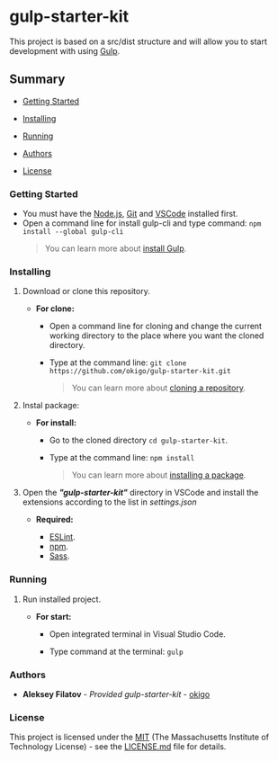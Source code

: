 # gulp-starter-kit

This project is based on a src/dist structure and will allow you to start development with using [Gulp](https://gulpjs.com/).

## Summary

-  [Getting Started](#getting-started)

-  [Installing](#installing)

-  [Running](#running)

-  [Authors](#authors)

-  [License](#license)

### Getting Started

- You must have the [Node.js](https://nodejs.org/en/), [Git](https://git-scm.com/) and [VSCode](https://code.visualstudio.com/) installed first.
- Open a command line for install gulp-cli and type command: ```npm install --global gulp-cli```
	> You can learn more about [install Gulp](https://gulpjs.com/docs/en/getting-started/quick-start/).

### Installing

1. Download or clone this repository.

	- **For clone:**

		- Open a command line for cloning and change the current working directory to the place where you want the cloned directory.

		- Type at the command line: ```git clone https://github.com/okigo/gulp-starter-kit.git```
			> You can learn more about [cloning a repository](https://docs.github.com/en/github/creating-cloning-and-archiving-repositories/cloning-a-repository).

2. Instal package:

	- **For install:**

		- Go to the cloned directory ```cd gulp-starter-kit```.

		- Type at the command line: ```npm install```
			> You can learn more about [installing a package](https://docs.npmjs.com/cli/install).

3. Open the _**"gulp-starter-kit"**_ directory in VSCode and install the extensions according to the list in _settings.json_

	- **Required:**

		- [ESLint](https://marketplace.visualstudio.com/items?itemName=dbaeumer.vscode-eslint).
		- [npm](https://marketplace.visualstudio.com/items?itemName=eg2.vscode-npm-script).
		- [Sass](https://marketplace.visualstudio.com/items?itemName=Syler.sass-indented).

### Running

1. Run installed project.

	- **For start:**

		- Open integrated terminal in Visual Studio Code.

		- Type command at the terminal: ```gulp```

### Authors

-  **Aleksey Filatov** - *Provided gulp-starter-kit* - [okigo](https://github.com/okigo)

### License

This project is licensed under the [MIT](LICENSE.md) (The Massachusetts Institute of Technology License) - see the [LICENSE.md](LICENSE.md) file for details.